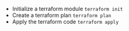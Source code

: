 - Initialize a terraform module 
   ``terraform init``
- Create a terraform plan 
   ``terraform plan``
- Apply the terraform code 
   ``terraform apply``